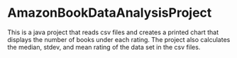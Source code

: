 # AmazonBookDataAnalysisProject
This is a java project that reads csv files and creates a printed chart that displays the number of books under each rating. The project also calculates the median, stdev, and mean rating of the data set in the csv files.
